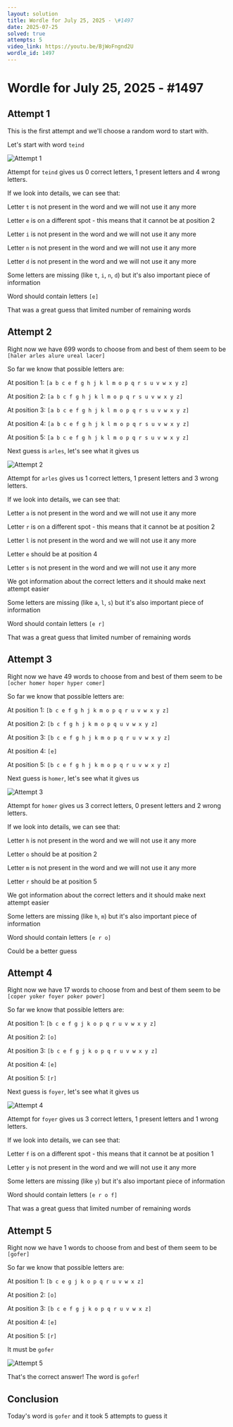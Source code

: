 ```yaml
---
layout: solution
title: Wordle for July 25, 2025 - \#1497
date: 2025-07-25
solved: true
attempts: 5
video_link: https://youtu.be/BjWoFngnd2U
wordle_id: 1497
---
```


# Wordle for July 25, 2025 - \#1497

## Attempt 1

This is the first attempt and we'll choose a random word to start with.

Let's start with word `teind`

![Attempt 1](2025-07-25/attempt-1.png)

Attempt for `teind` gives us 0 correct letters, 1 present letters and 4 wrong letters.

If we look into details, we can see that:

Letter `t` is not present in the word and we will not use it any more

Letter `e` is on a different spot - this means that it cannot be at position 2

Letter `i` is not present in the word and we will not use it any more

Letter `n` is not present in the word and we will not use it any more

Letter `d` is not present in the word and we will not use it any more

Some letters are missing (like `t`, `i`, `n`, `d`) but it's also important piece of information

Word should contain letters `[e]`

That was a great guess that limited number of remaining words



## Attempt 2

Right now we have 699 words to choose from and best of them seem to be `[haler arles alure ureal lacer]`

So far we know that possible letters are:

At position 1: `[a b c e f g h j k l m o p q r s u v w x y z]`

At position 2: `[a b c f g h j k l m o p q r s u v w x y z]`

At position 3: `[a b c e f g h j k l m o p q r s u v w x y z]`

At position 4: `[a b c e f g h j k l m o p q r s u v w x y z]`

At position 5: `[a b c e f g h j k l m o p q r s u v w x y z]`

Next guess is `arles`, let's see what it gives us

![Attempt 2](2025-07-25/attempt-2.png)

Attempt for `arles` gives us 1 correct letters, 1 present letters and 3 wrong letters.

If we look into details, we can see that:

Letter `a` is not present in the word and we will not use it any more

Letter `r` is on a different spot - this means that it cannot be at position 2

Letter `l` is not present in the word and we will not use it any more

Letter `e` should be at position 4

Letter `s` is not present in the word and we will not use it any more

We got information about the correct letters and it should make next attempt easier

Some letters are missing (like `a`, `l`, `s`) but it's also important piece of information

Word should contain letters `[e r]`

That was a great guess that limited number of remaining words



## Attempt 3

Right now we have 49 words to choose from and best of them seem to be `[ocher homer hoper hyper comer]`

So far we know that possible letters are:

At position 1: `[b c e f g h j k m o p q r u v w x y z]`

At position 2: `[b c f g h j k m o p q u v w x y z]`

At position 3: `[b c e f g h j k m o p q r u v w x y z]`

At position 4: `[e]`

At position 5: `[b c e f g h j k m o p q r u v w x y z]`

Next guess is `homer`, let's see what it gives us

![Attempt 3](2025-07-25/attempt-3.png)

Attempt for `homer` gives us 3 correct letters, 0 present letters and 2 wrong letters.

If we look into details, we can see that:

Letter `h` is not present in the word and we will not use it any more

Letter `o` should be at position 2

Letter `m` is not present in the word and we will not use it any more

Letter `r` should be at position 5

We got information about the correct letters and it should make next attempt easier

Some letters are missing (like `h`, `m`) but it's also important piece of information

Word should contain letters `[e r o]`

Could be a better guess



## Attempt 4

Right now we have 17 words to choose from and best of them seem to be `[coper yoker foyer poker power]`

So far we know that possible letters are:

At position 1: `[b c e f g j k o p q r u v w x y z]`

At position 2: `[o]`

At position 3: `[b c e f g j k o p q r u v w x y z]`

At position 4: `[e]`

At position 5: `[r]`

Next guess is `foyer`, let's see what it gives us

![Attempt 4](2025-07-25/attempt-4.png)

Attempt for `foyer` gives us 3 correct letters, 1 present letters and 1 wrong letters.

If we look into details, we can see that:

Letter `f` is on a different spot - this means that it cannot be at position 1

Letter `y` is not present in the word and we will not use it any more

Some letters are missing (like `y`) but it's also important piece of information

Word should contain letters `[e r o f]`

That was a great guess that limited number of remaining words



## Attempt 5

Right now we have 1 words to choose from and best of them seem to be `[gofer]`

So far we know that possible letters are:

At position 1: `[b c e g j k o p q r u v w x z]`

At position 2: `[o]`

At position 3: `[b c e f g j k o p q r u v w x z]`

At position 4: `[e]`

At position 5: `[r]`

It must be `gofer`

![Attempt 5](2025-07-25/attempt-5.png)

That's the correct answer! The word is `gofer`!

## Conclusion

Today's word is `gofer` and it took 5 attempts to guess it


